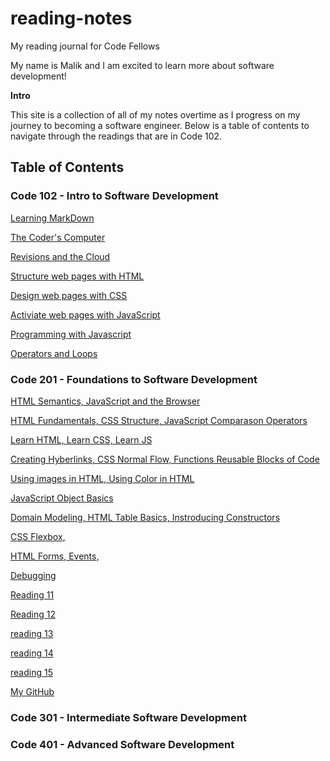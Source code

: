 # reading-notes

My reading journal for Code Fellows

My name is Malik and I am excited to learn more about software development!

**Intro** 

This site is a collection of all of my notes overtime as I progress on my journey to becoming a software engineer. Below is a table of contents to navigate through the readings that are in Code 102.

## **Table of Contents**

### Code 102 - Intro to Software Development

[Learning MarkDown](102-notes/reading1.md)

[The Coder's Computer](102-notes/reading2.md)

[Revisions and the Cloud](102-notes/reading3.md) 

[Structure web pages with HTML](102-notes/reading4.md)

[Design web pages with CSS](102-notes/reading5.md)

[Activiate web pages with JavaScript](102-notes/reading6.md)

[Programming with Javascript](102-notes/reading7.md)

[Operators and Loops](102-notes/reading8.md)

### Code 201 - Foundations to Software Development

[HTML Semantics, JavaScript and the Browser](201-notes/class-01.md)

[HTML Fundamentals, CSS Structure, JavaScript Comparason Operators](201-notes/class-02.md)

[Learn HTML, Learn CSS, Learn JS](201-notes/class-03.md)

[Creating Hyberlinks, CSS Normal Flow, Functions Reusable Blocks of Code](201-notes/class-04.md)

[Using images in HTML, Using Color in HTML](201-notes/class-05.md)

[JavaScript Object Basics](201-notes/class-06.md)

[Domain Modeling, HTML Table Basics, Instroducing Constructors](201-notes/class-07.md)

[CSS Flexbox, ](201-notes/class-08.md)

[HTML Forms, Events,](201-notes/class-09.md)

[Debugging](201-notes/class-10.md)

[Reading 11](201-notes/reading3.md)

[Reading 12](201-notes/reading4.md)

[reading 13](201-notes/reading5.md)

[reading 14](201-notes/reading6.md)

[reading 15](201-notes/reading7.md)

[My GitHub](https://github.com/) 

### Code 301 - Intermediate Software Development


### Code 401 - Advanced Software Development